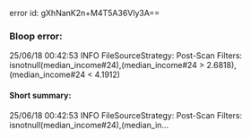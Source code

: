 error id: gXhNanK2n+M4T5A36Vly3A==
### Bloop error:

25/06/18 00:42:53 INFO FileSourceStrategy: Post-Scan Filters: isnotnull(median_income#24),(median_income#24 > 2.6818),(median_income#24 < 4.1912)
#### Short summary: 

25/06/18 00:42:53 INFO FileSourceStrategy: Post-Scan Filters: isnotnull(median_income#24),(median_in...